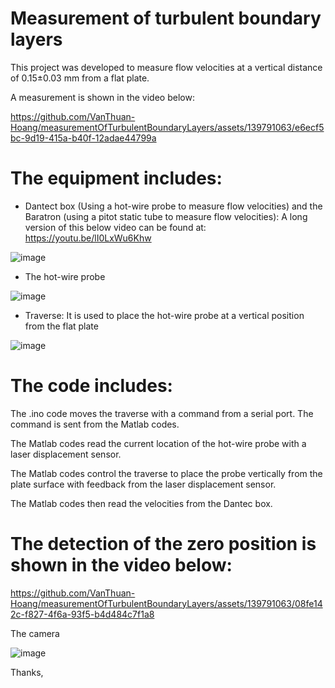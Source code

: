 # Measurement of turbulent boundary layers

This project was developed to measure flow velocities at a vertical distance of 0.15±0.03 mm from a flat plate.

A measurement is shown in the video below:

https://github.com/VanThuan-Hoang/measurementOfTurbulentBoundaryLayers/assets/139791063/e6ecf5bc-9d19-415a-b40f-12adae44799a

# The equipment includes:
+ Dantect box (Using a hot-wire probe to measure flow velocities) and the Baratron (using a pitot static tube to measure flow velocities):
A long version of this below video can be found at: https://youtu.be/lI0LxWu6Khw
  
![image](https://github.com/VanThuan-Hoang/measurementOfTurbulentBoundaryLayers/assets/139791063/3c858ca2-a24e-4fe7-9362-6eb1fbe9ebb4)

+ The hot-wire probe

![image](https://github.com/VanThuan-Hoang/measurementOfTurbulentBoundaryLayers/assets/139791063/9175bf94-0a57-45b6-8300-206a98096481)

+ Traverse: It is used to place the hot-wire probe at a vertical position from the flat plate

![image](https://github.com/VanThuan-Hoang/measurementOfTurbulentBoundaryLayers/assets/139791063/4d4a35e4-41f9-4f1e-98a6-fcbdc53ea6d6)

# The code includes:
The .ino code moves the traverse with a command from a serial port. The command is sent from the Matlab codes.

The Matlab codes read the current location of the hot-wire probe with a laser displacement sensor. 

The Matlab codes control the traverse to place the probe vertically from the plate surface with feedback from the laser displacement sensor. 

The Matlab codes then read the velocities from the Dantec box.

# The detection of the zero position is shown in the video below:

https://github.com/VanThuan-Hoang/measurementOfTurbulentBoundaryLayers/assets/139791063/08fe142c-f827-4f6a-93f5-b4d484c7f1a8

The camera

![image](https://github.com/VanThuan-Hoang/measurementOfTurbulentBoundaryLayers/assets/139791063/7004a109-0769-47bf-9eef-decb821e6e0c)


Thanks,
